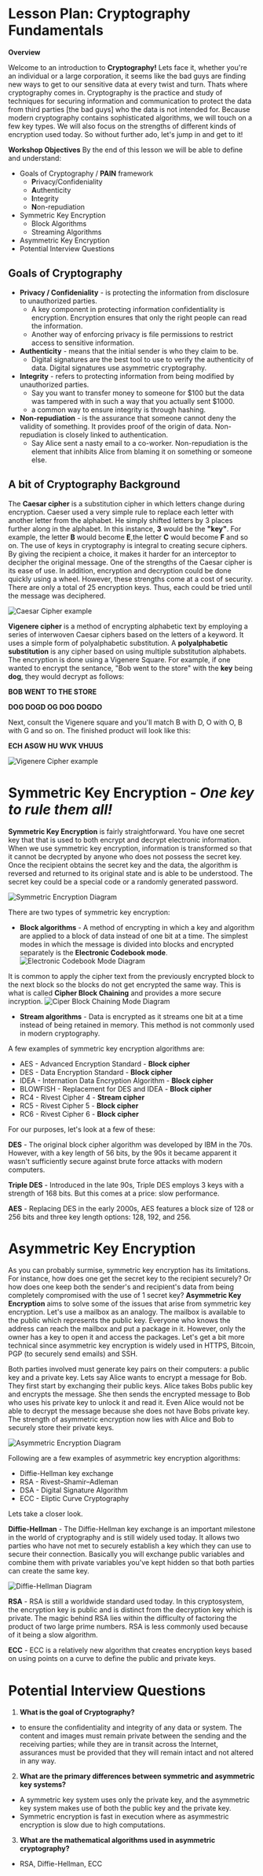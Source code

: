 # Lesson Plan: Cryptography Fundamentals

**Overview**

Welcome to an introduction to **Cryptography!** Lets face it, whether you're an individual or a large corporation, it seems like the bad guys are finding new ways to get to our sensitive data at every twist and turn. Thats where cryptography comes in. Cryptography is the practice and study of techniques for securing information and communication to protect the data from third parties [the bad guys] who the data is not intended for. Because modern cryptography contains sophisticated algorithms, we will touch on a few key types. We will also focus on the strengths of different kinds of encryption used today. So without further ado, let's jump in and get to it!


**Workshop Objectives**
By the end of this lesson we will be able to define and understand:

 - Goals of Cryptography / **PAIN** framework
	 - **P**rivacy/Confideniality
	 - **A**uthenticity
	 - **I**ntegrity
	 - **N**on-repudiation
 - Symmetric Key Encryption
	 - Block Algorithms
	 - Streaming Algorithms
 - Asymmetric Key Encryption
 - Potential Interview Questions


## Goals of Cryptography

 - **Privacy / Confideniality** - is protecting the information from disclosure to unauthorized parties.
	 - A key component in protecting information confidentiality is encryption. Encryption ensures that only the right people can read the information. 
	 - Another way of enforcing privacy is file permissions to restrict access to sensitive information.
 - **Authenticity** - means that the initial sender is who they claim to be.
	 - Digital signatures are the best tool to use to verify the authenticity of data. Digital signatures use asymmetric cryptography. 
 - **Integrity** - refers to protecting information from being modified by unauthorized parties. 
	 - Say you want to transfer money to someone for $100 but the data was tampered with in such a way that you actually sent $1000. 
	 - a common way to ensure integrity is through hashing.
 - **Non-repudiation** - is the assurance that someone cannot deny the validity of something. It provides proof of the origin of data. Non-repudiation is closely linked to authentication. 
	 - Say Alice sent a nasty email to a co-worker. Non-repudiation is the element that inhibits Alice from blaming it on something or someone else.

## A bit of Cryptography Background

The **Caesar cipher** is a substitution cipher in which letters change during encryption. Caeser used a very simple rule to replace each letter with another letter from the alphabet. He simply shifted letters by 3 places further along in the alphabet. In this instance, **3** would be the **"key"**. For example, the letter **B** would become **E**,the letter **C** would become **F** and so on. The use of keys in cryptography is integral to creating secure ciphers. By giving the recipient a choice, it makes it harder for an interceptor to decipher the original message. One of the strengths of the Caesar cipher is its ease of use. In addition, encryption and decryption could be done quickly using a wheel. However, these strengths come at a cost of security. There are only a total of 25 encryption keys. Thus, each could be tried until the message was deciphered.

![Caesar Cipher example](https://www.cdn.geeksforgeeks.org/wp-content/uploads/Caesar-Cipher-3.png)

**Vigenere cipher** is a method of encrypting alphabetic text by employing a series of interwoven Caesar ciphers based on the letters of a keyword. It uses a simple form of polyalphabetic substitution. A **polyalphabetic substitution** is any cipher based on using multiple substitution alphabets. The encryption is done using a Vigenere Square. For example, if one wanted to encrypt the sentance, "Bob went to the store" with the **key** being **dog**, they would decrypt as follows:

**BOB WENT TO THE  STORE**

**DOG DOGD OG DOG DOGDO**

Next, consult the Vigenere square and you'll match B with D, O with O, B with G and so on. The finished product will look like this:

**ECH ASGW HU WVK VHUUS**

![Vigenere Cipher example](https://www.researchgate.net/profile/Amin_Subandi/publication/318260132/figure/fig3/AS:513402955104258@1499416211147/Vigenere-Cipher-table.png)



# Symmetric Key Encryption - *One key to rule them all!*
**Symmetric Key Encryption** is fairly straightforward. You have one secret key that that is used to both encrypt and decrypt electronic information. When we use symmetric key encryption, information is transformed so that it cannot be decrypted by anyone who does not possess the secret key. Once the recipient obtains the secret key and the data, the algorithm is reversed and returned to its original state and is able to be understood. The secret key could be a special code or a randomly generated password. 

![Symmetric Encryption Diagram](https://www.cheapsslshop.com/blog/wp-content/uploads/2017/09/Symmetric_Encryption.png)


There are two types of symmetric key encryption:

 - **Block algorithms** - A method of encrypting in which a key and algorithm are applied to a block of data instead of one bit at a time. The simplest modes in which the message is divided into blocks and encrypted separately is the **Electronic Codebook mode**. 
![Electronic Codebook Mode Diagram](https://upload.wikimedia.org/wikipedia/commons/thumb/d/d6/ECB_encryption.svg/2880px-ECB_encryption.svg.png)

 It is common to apply the cipher text from the previously encrypted block to the next block so the blocks do not get encrypted the same way. This is what is called **Cipher Block Chaining** and provides a more secure incryption.
 ![Ciper Block Chaining Mode Diagram](https://upload.wikimedia.org/wikipedia/commons/thumb/8/80/CBC_encryption.svg/2880px-CBC_encryption.svg.png)
 
 - **Stream algorithms** - Data is encrypted as it streams one bit at a time instead of being retained in memory. This method is not commonly used in modern cryptography.

A few examples of symmetric key encryption algorithms are:

 - AES - Advanced Encryption Standard - **Block cipher**
 - DES - Data Encryption Standard - **Block cipher**
 - IDEA - Internation Data Encryption Algorithm - **Block cipher**
 - BLOWFISH - Replacement for DES and IDEA - **Block cipher**
 - RC4 - Rivest Cipher 4 - **Stream cipher**
 - RC5 - Rivest Cipher 5 - **Block cipher**
 - RC6 - Rivest Cipher 6 - **Block cipher**

For our purposes, let's look at a few of these:

**DES** - The original block cipher algorithm was developed by IBM in the 70s. However, with a key length of 56 bits, by the 90s it became apparent it wasn't sufficiently secure against brute force attacks with modern computers.

**Triple DES** - Introduced in the late 90s, Triple DES employs 3 keys with a strength of 168 bits. But this comes at a price: slow performance.

**AES** - Replacing DES in the early 2000s, AES features a block size of 128 or 256 bits and three key length options: 128, 192, and 256.

# Asymmetric Key Encryption
As you can probably surmise, symmetric key encryption has its limitations. For instance, how does one get the secret key to the recipient securely? Or how does one keep both the sender's and recipient's data from being completely compromised with the use of 1 secret key?  **Asymmetric Key Encryption** aims to solve some of the issues that arise from symmetric key encryption. Let's use a mailbox as an analogy. The mailbox is available to the public which represents the public key. Everyone who knows the address can reach the mailbox and put a package in it. However, only the owner has a key to open it and access the packages. Let's get a bit more technical since asymmetric key encryption is widely used in HTTPS, Bitcoin, PGP (to securely send emails) and SSH.

Both parties involved must generate key pairs on their computers: a public key and a private key. Lets say Alice wants to encrypt a message for Bob. They first start by exchanging their public keys. Alice takes Bobs public key and encrypts the message. She then sends the encrypted message to Bob who uses his private key to unlock it and read it. Even Alice would not be able to decrypt the message because she does not have Bobs private key. The strength of asymmetric encryption now lies with Alice and Bob to securely store their private keys.


![Asymmetric Encryption Diagram](https://www.cheapsslshop.com/blog/wp-content/uploads/2017/09/Asymmetric-Encryption.png)



Following are a few examples of asymmetric key encryption algorithms:

 - Diffie-Hellman key exchange
 - RSA - Rivest–Shamir–Adleman
 - DSA - Digital Signature Algorithm
 - ECC - Eliptic Curve Cryptography

Lets take a closer look.

**Diffie-Hellman** - The Diffie-Hellman key exchange is an important milestone in the world of cryptography and is still widely used today. It allows two parties who have not met to securely establish a key which they can use to secure their connection. Basically you will exchange public variables and combine them with private variables you've kept hidden so that both parties can create the same key.

![Diffie-Hellman Diagram](https://i.stack.imgur.com/n4jBE.png)


**RSA** - RSA is still a worldwide standard used today. In this cryptosystem, the encryption key is public and is distinct from the decryption key which is private. The magic behind RSA lies within the difficulty of factoring the product of two large prime numbers. RSA is less commonly used because of it being a slow algorithm.

**ECC** - ECC is a relatively new algorithm that creates encryption keys based on using points on a curve to define the public and private keys. 

# Potential Interview Questions
1. **What is the goal of Cryptography?**
- to ensure the confidentiality and integrity of any data or system. The content and images must remain private between the sending and the receiving parties; while they are in transit across the Internet, assurances must be provided that they will remain intact and not altered in any way.

2. **What are the primary differences between symmetric and asymmetric key systems?**
- A symmetric key system uses only the private key, and the asymmetric key system makes use of both the public key and the private key.
- Symmetric encryption is fast in execution where as asymmestric encryption is slow due to high computations.

3. **What are the mathematical algorithms used in asymmetric cryptography?**
- RSA, Diffie-Hellman, ECC